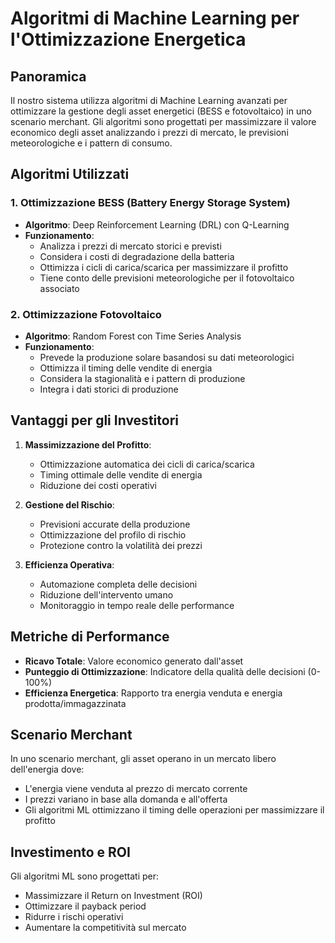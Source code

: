 # Algoritmi di Machine Learning per l'Ottimizzazione Energetica

## Panoramica
Il nostro sistema utilizza algoritmi di Machine Learning avanzati per ottimizzare la gestione degli asset energetici (BESS e fotovoltaico) in uno scenario merchant. Gli algoritmi sono progettati per massimizzare il valore economico degli asset analizzando i prezzi di mercato, le previsioni meteorologiche e i pattern di consumo.

## Algoritmi Utilizzati

### 1. Ottimizzazione BESS (Battery Energy Storage System)
- **Algoritmo**: Deep Reinforcement Learning (DRL) con Q-Learning
- **Funzionamento**:
  - Analizza i prezzi di mercato storici e previsti
  - Considera i costi di degradazione della batteria
  - Ottimizza i cicli di carica/scarica per massimizzare il profitto
  - Tiene conto delle previsioni meteorologiche per il fotovoltaico associato

### 2. Ottimizzazione Fotovoltaico
- **Algoritmo**: Random Forest con Time Series Analysis
- **Funzionamento**:
  - Prevede la produzione solare basandosi su dati meteorologici
  - Ottimizza il timing delle vendite di energia
  - Considera la stagionalità e i pattern di produzione
  - Integra i dati storici di produzione

## Vantaggi per gli Investitori

1. **Massimizzazione del Profitto**:
   - Ottimizzazione automatica dei cicli di carica/scarica
   - Timing ottimale delle vendite di energia
   - Riduzione dei costi operativi

2. **Gestione del Rischio**:
   - Previsioni accurate della produzione
   - Ottimizzazione del profilo di rischio
   - Protezione contro la volatilità dei prezzi

3. **Efficienza Operativa**:
   - Automazione completa delle decisioni
   - Riduzione dell'intervento umano
   - Monitoraggio in tempo reale delle performance

## Metriche di Performance

- **Ricavo Totale**: Valore economico generato dall'asset
- **Punteggio di Ottimizzazione**: Indicatore della qualità delle decisioni (0-100%)
- **Efficienza Energetica**: Rapporto tra energia venduta e energia prodotta/immagazzinata

## Scenario Merchant

In uno scenario merchant, gli asset operano in un mercato libero dell'energia dove:
- L'energia viene venduta al prezzo di mercato corrente
- I prezzi variano in base alla domanda e all'offerta
- Gli algoritmi ML ottimizzano il timing delle operazioni per massimizzare il profitto

## Investimento e ROI

Gli algoritmi ML sono progettati per:
- Massimizzare il Return on Investment (ROI)
- Ottimizzare il payback period
- Ridurre i rischi operativi
- Aumentare la competitività sul mercato 